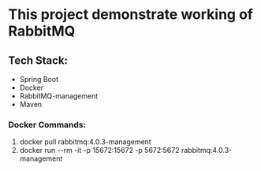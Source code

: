 # This project demonstrate working of RabbitMQ

## Tech Stack:
* Spring Boot
* Docker
* RabbitMQ-management
* Maven

### Docker Commands:
1. docker pull rabbitmq:4.0.3-management
2. docker run --rm -it -p 15672:15672 -p 5672:5672 rabbitmq:4.0.3-management
